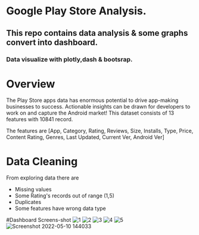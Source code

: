 # Google Play Store Analysis. 
## This repo contains data analysis & some graphs convert into dashboard.
### Data visualize with plotly,dash & bootsrap.

 # Overview
 The Play Store apps data has enormous potential to drive app-making businesses to success. Actionable insights can be drawn for developers to work on and capture the Android market! This dataset consists of 13 features with 10841 record.

The features are [App, Category, Rating, Reviews, Size, Installs, Type, Price, Content Rating, Genres, Last Updated, Current Ver, Android Ver]

# Data Cleaning
 From exploring data there are
 - Missing values
 - Some Rating's records out of range (1,5)
 - Duplicates
 - Some features have wrong data type
 
 
 #Dashboard Screens-shot
 ![1](https://user-images.githubusercontent.com/32110361/167648225-35632fb4-0b30-4830-ae20-9c4125419554.png)
![2](https://user-images.githubusercontent.com/32110361/167648307-0a6463bf-bd2d-46c1-bb40-7d1372b7c8b2.png)
![3](https://user-images.githubusercontent.com/32110361/167648365-b26cc0c2-b496-4ca7-ba7d-70d3dbefd2d4.png)
![4](https://user-images.githubusercontent.com/32110361/167648396-c75288c1-05f0-4adb-8db4-7b0d8193342d.png)
![5](https://user-images.githubusercontent.com/32110361/167648456-81749aea-7bde-40bf-ae32-54758b668cf5.png)
![Screenshot 2022-05-10 144033](https://user-images.githubusercontent.com/32110361/167648480-8a075046-2588-4e92-a840-1f8a0a439502.png)




